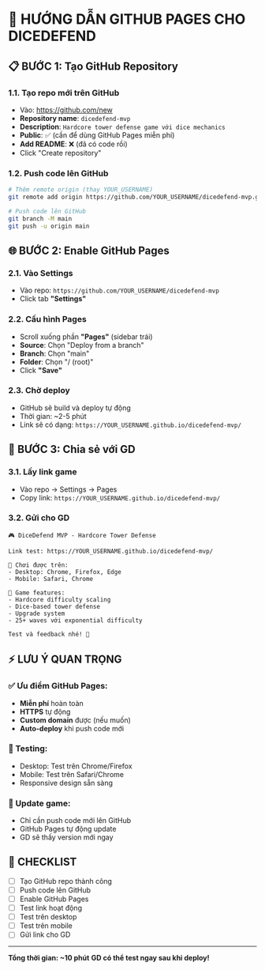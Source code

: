 # 🚀 HƯỚNG DẪN GITHUB PAGES CHO DICEDEFEND

## 📋 **BƯỚC 1: Tạo GitHub Repository**

### **1.1. Tạo repo mới trên GitHub**
- Vào: https://github.com/new
- **Repository name**: `dicedefend-mvp`
- **Description**: `Hardcore tower defense game với dice mechanics`
- **Public**: ✅ (cần để dùng GitHub Pages miễn phí)
- **Add README**: ❌ (đã có code rồi)
- Click "Create repository"

### **1.2. Push code lên GitHub**
```bash
# Thêm remote origin (thay YOUR_USERNAME)
git remote add origin https://github.com/YOUR_USERNAME/dicedefend-mvp.git

# Push code lên GitHub
git branch -M main
git push -u origin main
```

## 🌐 **BƯỚC 2: Enable GitHub Pages**

### **2.1. Vào Settings**
- Vào repo: `https://github.com/YOUR_USERNAME/dicedefend-mvp`
- Click tab **"Settings"**

### **2.2. Cấu hình Pages**
- Scroll xuống phần **"Pages"** (sidebar trái)
- **Source**: Chọn "Deploy from a branch"
- **Branch**: Chọn "main"
- **Folder**: Chọn "/ (root)"
- Click **"Save"**

### **2.3. Chờ deploy**
- GitHub sẽ build và deploy tự động
- Thời gian: ~2-5 phút
- Link sẽ có dạng: `https://YOUR_USERNAME.github.io/dicedefend-mvp/`

## 🔗 **BƯỚC 3: Chia sẻ với GD**

### **3.1. Lấy link game**
- Vào repo → Settings → Pages
- Copy link: `https://YOUR_USERNAME.github.io/dicedefend-mvp/`

### **3.2. Gửi cho GD**
```
🎮 DiceDefend MVP - Hardcore Tower Defense

Link test: https://YOUR_USERNAME.github.io/dicedefend-mvp/

📱 Chơi được trên:
- Desktop: Chrome, Firefox, Edge
- Mobile: Safari, Chrome

🎯 Game features:
- Hardcore difficulty scaling
- Dice-based tower defense
- Upgrade system
- 25+ waves với exponential difficulty

Test và feedback nhé! 🚀
```

## ⚡ **LƯU Ý QUAN TRỌNG**

### **✅ Ưu điểm GitHub Pages:**
- **Miễn phí** hoàn toàn
- **HTTPS** tự động
- **Custom domain** được (nếu muốn)
- **Auto-deploy** khi push code mới

### **📱 Testing:**
- Desktop: Test trên Chrome/Firefox
- Mobile: Test trên Safari/Chrome
- Responsive design sẵn sàng

### **🔄 Update game:**
- Chỉ cần push code mới lên GitHub
- GitHub Pages tự động update
- GD sẽ thấy version mới ngay

## 🎯 **CHECKLIST**

- [ ] Tạo GitHub repo thành công
- [ ] Push code lên GitHub
- [ ] Enable GitHub Pages
- [ ] Test link hoạt động
- [ ] Test trên desktop
- [ ] Test trên mobile
- [ ] Gửi link cho GD

---
**Tổng thời gian: ~10 phút**
**GD có thể test ngay sau khi deploy!**
